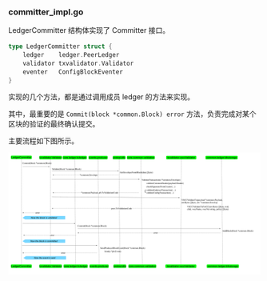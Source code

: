 ### committer_impl.go

LedgerCommitter 结构体实现了 Committer 接口。

```go
type LedgerCommitter struct {
	ledger    ledger.PeerLedger
	validator txvalidator.Validator
	eventer   ConfigBlockEventer
}
```

实现的几个方法，都是通过调用成员 ledger 的方法来实现。

其中，最重要的是 `Commit(block *common.Block) error` 方法，负责完成对某个区块的验证的最终确认提交。

主要流程如下图所示。

![Commit 流程](../_images/core_committer_LedgerCommitter_Commit.png)